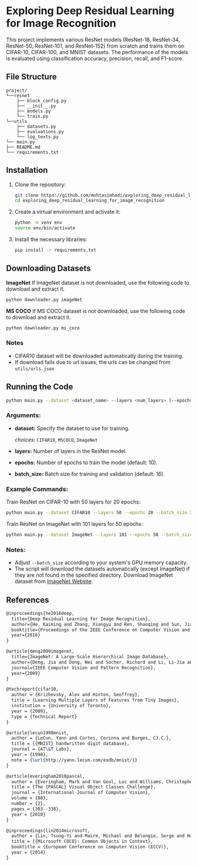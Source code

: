 # Exploring Deep Residual Learning for Image Recognition

This project implements various ResNet models (ResNet-18, ResNet-34, ResNet-50, ResNet-101, and ResNet-152) from scratch and trains them on CIFAR-10, CIFAR-100, and MNIST datasets. The performance of the models is evaluated using classification accuracy, precision, recall, and F1-score.

## File Structure
```
project/
└──resnet
    ├── block_config.py
    ├── __init__.py
    ├── models.py
    └── train.py
└──utils
    ├── datasets.py
    ├── evaluations.py
    └── log_texts.py
└── main.py
├── README.md
└── requirements.txt

```


## Installation

1. Clone the repository:
    ```bash
    git clone https://github.com/mohtasimhadi/exploring_deep_residual_learning_for_image_recognition.git
    cd exploring_deep_residual_learning_for_image_recognition
    ```

2. Create a virtual environment and activate it:
    ```bash
    python -m venv env
    source env/bin/activate
    ```

3. Install the necessary libraries:
    ```bash
    pip install -r requirements.txt
    ```

## Downloading Datasets
**ImageNet**
If ImageNet dataset is not downloaded, use the following code to download and extract it.
```bash
python downloader.py imageNet
```

**MS COCO**
If MS COCO dataset is not downloaded, use the following code to download and extract it.
```bash
python downloader.py ms_coco
```

### Notes
- CIFAR10 dataset will be downloaded automatically during the training.
- If download fails due to url issues, the urls can be changed from `utils/urls.json`

## Running the Code

```bash
python main.py --dataset <dataset_name> --layers <num_layers> [--epochs <num_epochs>] [--batch_size <batch_size>]
```

### Arguments:
- **dataset:** Specify the dataset to use for training.

  *choices:* `CIFAR10`, `MSCOCO`, `ImageNet`
- **layers:** Number of layers in the ResNet model.
- **epochs:** Number of epochs to train the model (default: 10).
- **batch_size:** Batch size for training and validation (default: 16).

### Example Commands:
Train ResNet on CIFAR-10 with 50 layers for 20 epochs:
```bash
python main.py --dataset CIFAR10 --layers 50 --epochs 20 --batch_size 32
```
Train ResNet on ImageNet with 101 layers for 50 epochs:
```bash
python main.py --dataset ImageNet --layers 101 --epochs 50 --batch_size 64
```
### Notes:
- Adjust `--batch_size` according to your system's GPU memory capacity.
- The script will download the datasets automatically (except ImageNet) if they are not found in the specified directory. Download ImageNet dataset from [ImageNet Website](https://www.image-net.org/download.php).


## References
```tex
@inproceedings{he2016deep,
  title={Deep Residual Learning for Image Recognition},
  author={He, Kaiming and Zhang, Xiangyu and Ren, Shaoqing and Sun, Jian},
  booktitle={Proceedings of the IEEE Conference on Computer Vision and Pattern Recognition},
  year={2016}
}

@article{deng2009imagenet,
  title={ImageNet: A Large-Scale Hierarchical Image Database},
  author={Deng, Jia and Dong, Wei and Socher, Richard and Li, Li-Jia and Li, Kai and Fei-Fei, Li},
  journal={IEEE Computer Vision and Pattern Recognition},
  year={2009}
}

@techreport{cifar10,
  author = {Krizhevsky, Alex and Hinton, Geoffrey},
  title = {Learning Multiple Layers of Features from Tiny Images},
  institution = {University of Toronto},
  year = {2009},
  type = {Technical Report}
}

@article{lecun1998mnist,
  author = {LeCun, Yann and Cortes, Corinna and Burges, CJ.C.},
  title = {{MNIST} handwritten digit database},
  journal = {AT\&T Labs},
  year = {1998},
  note = {\url{http://yann.lecun.com/exdb/mnist/}}
}

@article{everingham2010pascal,
  author = {Everingham, Mark and Van Gool, Luc and Williams, Christopher K. I. and Winn, John and Zisserman, Andrew},
  title = {The {PASCAL} Visual Object Classes Challenge},
  journal = {International Journal of Computer Vision},
  volume = {88},
  number = {2},
  pages = {303--338},
  year = {2010}
}

@inproceedings{lin2014microsoft,
  author = {Lin, Tsung-Yi and Maire, Michael and Belongie, Serge and Hays, James and Perona, Pietro and Ramanan, Deva and Doll{\'a}r, Piotr and Zitnick, C. Lawrence},
  title = {{Microsoft COCO}: Common Objects in Context},
  booktitle = {European Conference on Computer Vision (ECCV)},
  year = {2014}
}

```
